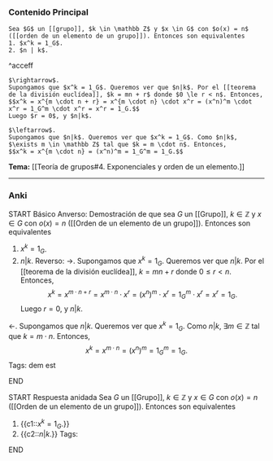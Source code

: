 ### Contenido Principal

```ad-proposition
Sea $G$ un [[grupo]], $k \in \mathbb Z$ y $x \in G$ con $o(x) = n$ ([[orden de un elemento de un grupo]]). Entonces son equivalentes
1. $x^k = 1_G$.
2. $n | k$.
```

^acceff

```ad-proof
$\rightarrow$.
Supongamos que $x^k = 1_G$. Queremos ver que $n|k$. Por el [[teorema de la división euclídea]], $k = mn + r$ donde $0 \le r < n$. Entonces, 
$$x^k = x^{m \cdot n + r} = x^{m \cdot n} \cdot x^r = (x^n)^m \cdot x^r = 1_G^m \cdot x^r = x^r = 1_G.$$
Luego $r = 0$, y $n|k$.

$\leftarrow$.
Supongamos que $n|k$. Queremos ver que $x^k = 1_G$. Como $n|k$, $\exists m \in \mathbb Z$ tal que $k = m \cdot n$. Entonces,
$$x^k = x^{m \cdot n} = (x^n)^m = 1_G^m = 1_G.$$
```

**Tema:** [[Teoría de grupos#4. Exponenciales y orden de un elemento.]]

---
### Anki

START
Básico
Anverso: Demostración de que sea $G$ un [[Grupo]], $k \in \mathbb Z$ y $x \in G$ con $o(x) = n$ ([[Orden de un elemento de un grupo]]). Entonces son equivalentes
1. $x^k = 1_G$.
2. $n | k$.
Reverso: $\rightarrow$.
Supongamos que $x^k = 1_G$. Queremos ver que $n|k$. Por el [[teorema de la división euclídea]], $k = mn + r$ donde $0 \le r < n$. Entonces, 
$$x^k = x^{m \cdot n + r} = x^{m \cdot n} \cdot x^r = (x^n)^m \cdot x^r = 1_G^m \cdot x^r = x^r = 1_G.$$
Luego $r = 0$, y $n|k$.

$\leftarrow$.
Supongamos que $n|k$. Queremos ver que $x^k = 1_G$. Como $n|k$, $\exists m \in \mathbb Z$ tal que $k = m \cdot n$. Entonces,
$$x^k = x^{m \cdot n} = (x^n)^m = 1_G^m = 1_G.$$
Tags: dem est
<!--ID: 1727083427927-->
END

START
Respuesta anidada
Sea $G$ un [[Grupo]], $k \in \mathbb Z$ y $x \in G$ con $o(x) = n$ ([[Orden de un elemento de un grupo]]). Entonces son equivalentes
1. {{c1::$x^k = 1_G$.}}
2. {{c2::$n | k$.}}
Tags:
<!--ID: 1727083427929-->
END